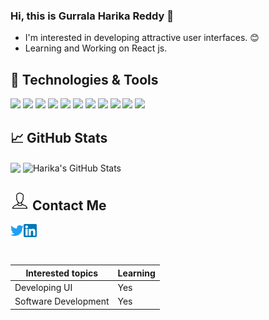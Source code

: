 ### **Hi, this is Gurrala Harika Reddy** 👋


  - I'm interested in developing attractive user interfaces. :blush:
  - Learning and Working on React js.
  
## 🔧 Technologies & Tools
![](https://img.shields.io/badge/Editor-Visual_Studio_Code-informational?style=flat&logo=visual-studio-code&logoColor=white&color=2bbc8a)
![](https://img.shields.io/badge/Code-Python-informational?style=flat&logo=python&logoColor=white&color=2bbc8a)
![](https://img.shields.io/badge/Code-Java-informational?style=flat&logo=java&logoColor=white&color=2bbc8a)
![](https://img.shields.io/badge/Code-HTML5-informational?style=flat&logo=html5&logoColor=white&color=2bbc8a)
![](https://img.shields.io/badge/Code-CSS3-informational?style=flat&logo=css3&logoColor=white&color=2bbc8a)
![](https://img.shields.io/badge/Code-Bootstrap-informational?style=flat&logo=bootstrap&logoColor=white&color=2bbc8a)
![](https://img.shields.io/badge/Code-JavaScript-informational?style=flat&logo=javascript&logoColor=white&color=2bbc8a)
![](https://img.shields.io/badge/Code-React_JS-informational?style=flat&logo=react&logoColor=white&color=2bbc8a)
![](https://img.shields.io/badge/Tools-PostgreSQL-informational?style=flat&logo=postgresql&logoColor=white&color=2bbc8a)
![](https://img.shields.io/badge/Tools-MongoDB-informational?style=flat&logo=mongodb&logoColor=white&color=2bbc8a)
![](https://img.shields.io/badge/Tools-Github-informational?style=flat&logo=github&logoColor=white&color=2bbc8a)

## &#x1f4c8; GitHub Stats
<a><img align="center" src="https://github-readme-stats.vercel.app/api/top-langs/?username=gurralaharika21&theme=cobalt"/></a>
<a><img align="center" src="https://github-readme-stats.vercel.app/api?username=gurralaharika21&show_icons=true&theme=cobalt&count_private=true" alt="Harika's GitHub Stats"/></a>


## <img src="https://raw.githubusercontent.com/phanit1/phanit1/master/contact.png" width = "30px" height="30px"> Contact Me
<a href="https://twitter.com/gurralaharika/">
  <img align="left" alt="Phani | Twitter" width="21px" src="https://github.com/phanit1/phanit1/blob/main/twitter.jpg?raw=true" />
</a>
<a href="https://www.linkedin.com/in/harika-reddy-97b8a916b/">
  <img align="left" alt="Harika | LinkedIn" width="21px" src="https://github.com/phanit1/phanit1/blob/main/linkedin.jpg?raw=true" />
</a> <br< <br> <br> <br> <br>  



  | Interested topics  | Learning  |
  | ------------- | ------------- |
  | Developing UI  | Yes  |
  | Software Development  | Yes  |



